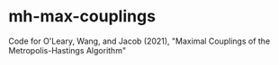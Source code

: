 # mh-max-couplings
Code for O'Leary, Wang, and Jacob (2021), "Maximal Couplings of the Metropolis-Hastings Algorithm"
